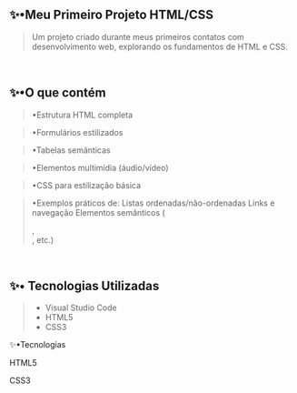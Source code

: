## ✨•Meu Primeiro Projeto HTML/CSS
>Um projeto criado durante meus primeiros contatos com desenvolvimento web, explorando os fundamentos de HTML e CSS.

<br>

## ✨•O que contém
> •Estrutura HTML completa

> •Formulários estilizados

> •Tabelas semânticas

> •Elementos multimídia (áudio/vídeo)

> •CSS para estilização básica

> •Exemplos práticos de:
Listas ordenadas/não-ordenadas
Links e navegação
Elementos semânticos (<article>, <section>, etc.)

<br>

## ✨• Tecnologias Utilizadas
> - Visual Studio Code
> - HTML5
> - CSS3

✨•Tecnologias


HTML5

CSS3

